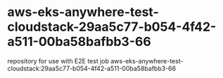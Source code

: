 # aws-eks-anywhere-test-cloudstack-29aa5c77-b054-4f42-a511-00ba58bafbb3-66
repository for use with E2E test job aws-eks-anywhere-test-cloudstack:29aa5c77-b054-4f42-a511-00ba58bafbb3-66
